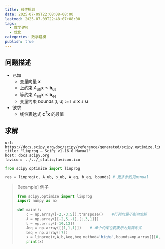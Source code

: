 ```yaml
---
title: 线性规划
date: 2025-07-09T22:08:08+08:00
lastmod: 2025-07-09T22:48:07+08:00
tags:
  - 数学建模
  - 优化
categories: 数学建模
publish: true
---
```


## 问题描述

- 已知
	- 变量向量 $\boldsymbol{x}$
	- 上约束 $A_{\mathrm{ub}}\boldsymbol{x}\leq \boldsymbol{b}_{\mathrm{ub}}$
	- 等约束 $A_{\mathrm{eq}}\boldsymbol{x} \leq \boldsymbol{b}_{\mathrm{eq}}$
	- 变量约束 bounds (l, u) $:=$ $\boldsymbol{l} \leq \boldsymbol{x} \leq \boldsymbol{u}$
- 欲求
	- 线性表达式 $\boldsymbol{c}^{T}\boldsymbol{x}$ 的最值

## 求解

```cardlink
url: https://docs.scipy.org/doc/scipy/reference/generated/scipy.optimize.linprog.html
title: "linprog — SciPy v1.16.0 Manual"
host: docs.scipy.org
favicon: ../../_static/favicon.ico
```

```python
from scipy.optimize import linprog

res = linprog(c, A_ub, b_ub, A_eq, b_eq, bounds) # 更多参数见manual
```

>[!example] 例子
> ```python
> from scipy.optimize import linprog
> import numpy as np
> 
> def main():
>     c = np.array([-2,-3,5]).transpose()    #行列向量不影响求解
>     A = np.array([[-2,5,-1],[1,3,1]])
>     b = np.array([-10,12])
>     Aeq = np.array([[1,1,1]])    # 单个约束也要表示为矩阵形式
>     beq = np.array([7])
>     x = linprog(c,A,b,Aeq,beq,method='highs',bounds=np.array([[0,None],[0,None],[0,None]]))
>     print(x)
> ```

